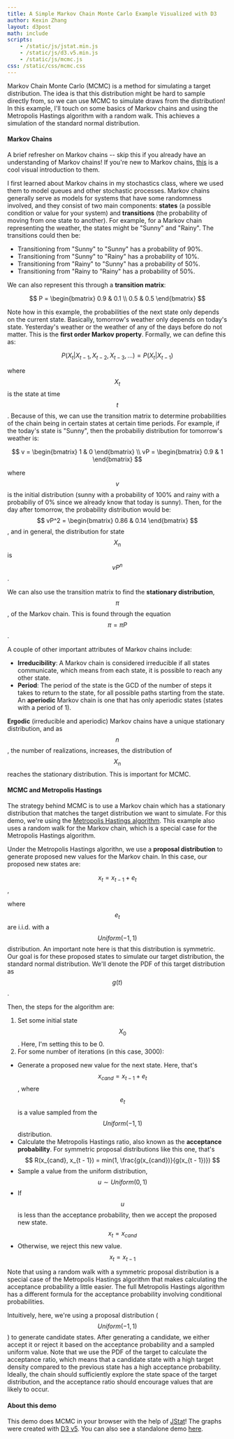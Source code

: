 ```yaml
---
title: A Simple Markov Chain Monte Carlo Example Visualized with D3
author: Kexin Zhang
layout: d3post
math: include
scripts:
    - /static/js/jstat.min.js
    - /static/js/d3.v5.min.js
    - /static/js/mcmc.js
css: /static/css/mcmc.css
---
```


Markov Chain Monte Carlo (MCMC) is a method for simulating a target distribution. The idea is that this distribution might be hard to sample directly from, so we can use MCMC to simulate draws from the distribution! In this example, I'll touch on some basics of Markov chains and using the Metropolis Hastings algorithm with a random walk. This achieves a simulation of the standard normal distribution.

<div id="chart"></div>
<div id="hist"></div>

#### Markov Chains
A brief refresher on Markov chains -- skip this if you already have an understanding of Markov chains! If you're new to Markov chains, [this](http://setosa.io/ev/markov-chains/) is a cool visual introduction to them.

I first learned about Markov chains in my stochastics class, where we used them to model queues and other stochastic processes. Markov chains generally serve as models for systems that have some randomness involved, and they consist of two main components: **states** (a possible condition or value for your system) and **transitions** (the probability of moving from one state to another). For example, for a Markov chain representing the weather, the states might be "Sunny" and "Rainy". The transitions could then be:
* Transitioning from "Sunny" to "Sunny" has a probability of 90%.
* Transitioning from "Sunny" to "Rainy" has a probability of 10%.
* Transitioning from "Rainy" to "Sunny" has a probability of 50%.
* Transitioning from "Rainy to "Rainy" has a probability of 50%. 

We can also represent this through a **transition matrix**:

$$
P = \begin{bmatrix}
0.9 & 0.1 \\
0.5 & 0.5 
\end{bmatrix}
$$

Note how in this example, the probabilities of the next state only depends on the current state. Basically, tomorrow's weather only depends on today's state. Yesterday's weather or the weather of any of the days before do not matter. This is the **first order Markov property**. Formally, we can define this as:

$$
P(X_t | X_{t-1}, X_{t-2}, X_{t-3}, ... ) = P(X_t | X_{t - 1})
$$

where $$X_t$$ is the state at time $$t$$. Because of this, we can use the transition matrix to determine probabilities of the chain being in certain states at certain time periods. For example, if the today's state is "Sunny", then the probabiliy distribution for tomorrow's weather is:

$$
v = \begin{bmatrix}
1 & 0
\end{bmatrix} \\ 
vP = \begin{bmatrix}
0.9 & 1
\end{bmatrix}
$$

where $$v$$ is the initial distribution (sunny with a probability of 100% and rainy with a probabiliy of 0% since we already know that today is sunny). Then, for the day after tomorrow, the probability distribution would be:
$$
vP^2 = \begin{bmatrix}
0.86 & 0.14
\end{bmatrix}
$$, and in general, the distribution for state $$X_n$$ is $$vP^n$$.

We can also use the transition matrix to find the **stationary distribution**, $$\pi$$, of the Markov chain. This is found through the equation $$\pi = \pi P$$.

A couple of other important attributes of Markov chains include:
* **Irreducibility**: A Markov chain is considered irreducible if all states communicate, which means from each state, it is possible to reach any other state. 
* **Period**:  The period of the state is the GCD of the number of steps it takes to return to the state, for all possible paths starting from the state. An **aperiodic** Markov chain is one that has only aperiodic states (states with a period of 1). 

**Ergodic** (irreducible and aperiodic) Markov chains have a unique stationary distribution, and as $$n$$, the number of realizations, increases, the distribution of $$X_n$$ reaches the stationary distribution. This is important for MCMC.

#### MCMC and Metropolis Hastings
The strategy behind MCMC is to use a Markov chain which has a stationary distribution that matches the target distribution we want to simulate. For this demo, we're using the [Metropolis Hastings algorithm](https://en.wikipedia.org/wiki/Metropolis%E2%80%93Hastings_algorithm). This example also uses a random walk for the Markov chain, which is a special case for the Metropolis Hastings algorithm. 

Under the Metropolis Hastings algorithn, we use a **proposal distribution** to generate proposed new values for the Markov chain. In this case, our proposed new states are:

$$
x_t = x_{t - 1} + e_t
$$,

where $$e_t$$ are i.i.d. with a $$Uniform(-1, 1)$$ distribution. An important note here is that this distribution is symmetric. Our goal is for these proposed states to simulate our target distribution, the standard normal distribution. We'll denote the PDF of this target distribution as $$g(t)$$.

Then, the steps for the algorithm are:
1. Set some initial state $$X_0$$. Here, I'm setting this to be 0. 
2. For some number of iterations (in this case, 3000):
  * Generate a proposed new value for the next state. Here, that's $$ x_{cand} = x_{t - 1} + e_t $$, where $$e_t$$ is a value sampled from the $$Uniform(-1, 1)$$ distribution.
  * Calculate the Metropolis Hastings ratio, also known as the **acceptance probability**. For symmetric proposal distributions like this one, that's
  $$ R(x_{cand}, x_{t - 1}) = min(1, \frac{g(x_{cand})}{g(x_{t - 1})}) $$
  * Sample a value from the uniform distribution, $$u \sim Uniform(0, 1)$$
  * If $$u$$ is less than the acceptance probability, then we accept the proposed new state. 
  $$x_t = x_{cand}$$
  * Otherwise, we reject this new value.
  $$x_t = x_{t - 1}$$

Note that using a random walk with a symmetric proposal distribution is a special case of the Metropolis Hastings algorithm that makes calculating the acceptance probability a little easier. The full Metropolis Hastings algorithm has a different formula for the acceptance probability involving conditional probabilities. 

Intuitively, here, we're using a proposal distribution ($$Uniform(-1, 1)$$) to generate candidate states. After generating a candidate, we either accept it or reject it based on the acceptance probability and a sampled uniform value. Note that we use the PDF of the target to calculate the acceptance ratio, which means that a candidate state with a high target density compared to the previous state has a high acceptance probability. Ideally, the chain should sufficiently explore the state space of the target distribution, and the acceptance ratio should encourage values that are likely to occur.

#### About this demo
This demo does MCMC in your browser with the help of [JStat](https://github.com/jstat/jstat)! The graphs were created with [D3 v5](https://d3js.org/). You can also see a standalone demo [here](https://www.kexinzhang.com/mcmc/).

